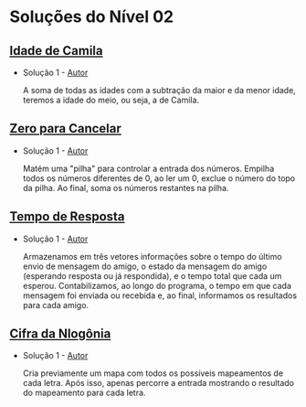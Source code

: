 # Soluções do Nível 02

## [Idade de Camila](https://neps.academy/br/exercise/1479)
- Solução 1 - [Autor](https://github.com/Kk3tillen) <Insira o link para o seu github nos parenteses>

    A soma de todas as idades com a subtração da maior e da menor idade, teremos a idade do meio, ou seja, a de Camila.

## [Zero para Cancelar](https://neps.academy/br/exercise/1486)
- Solução 1 - [Autor](https://github.com/PauloVLB) <Insira o link para o seu github nos parenteses>
    
    Matém uma "pilha" para controlar a entrada dos números. Empilha todos os números diferentes de 0, ao ler um 0, exclue o número do topo da pilha. Ao final, soma os números restantes na pilha.

## [Tempo de Resposta](https://neps.academy/br/exercise/1483)
- Solução 1 - [Autor](https://github.com/RickFqt) <Insira o link para o seu github nos parenteses>

    Armazenamos em três vetores informações sobre o tempo do último envio de mensagem do amigo, o estado da mensagem do amigo (esperando resposta ou já respondida), e o tempo total que cada um esperou. Contabilizamos, ao longo do programa, o tempo em que cada mensagem foi enviada ou recebida e, ao final, informamos os resultados para cada amigo. 

## [Cifra da Nlogônia](https://neps.academy/br/exercise/1487)
- Solução 1 - [Autor](https://github.com/PauloVLB) <Insira o link para o seu github nos parenteses>

    Cria previamente um mapa com todos os possíveis mapeamentos de cada letra. Após isso, apenas percorre a entrada mostrando o resultado do mapeamento para cada letra.
    
<Se possivel insira uma breve explicacao da solucao>
